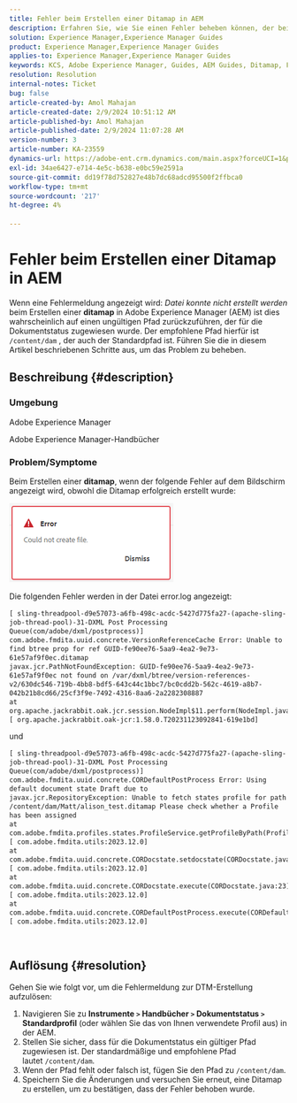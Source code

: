 ```yaml
---
title: Fehler beim Erstellen einer Ditamap in AEM
description: Erfahren Sie, wie Sie einen Fehler beheben können, der beim Erstellen einer Ditamap für Adobe Experience Manager-Guides angezeigt wird. Stellen Sie sicher, dass ein gültiger Pfad zugewiesen ist.
solution: Experience Manager,Experience Manager Guides
product: Experience Manager,Experience Manager Guides
applies-to: Experience Manager,Experience Manager Guides
keywords: KCS, Adobe Experience Manager, Guides, AEM Guides, Ditamap, Fehler
resolution: Resolution
internal-notes: Ticket
bug: false
article-created-by: Amol Mahajan
article-created-date: 2/9/2024 10:51:12 AM
article-published-by: Amol Mahajan
article-published-date: 2/9/2024 11:07:28 AM
version-number: 3
article-number: KA-23559
dynamics-url: https://adobe-ent.crm.dynamics.com/main.aspx?forceUCI=1&pagetype=entityrecord&etn=knowledgearticle&id=8458f520-39c7-ee11-9079-6045bd006ce9
exl-id: 34ae6427-e714-4e5c-b638-e0bc59e2591a
source-git-commit: dd19f78d752827e48b7dc68adcd95500f2ffbca0
workflow-type: tm+mt
source-wordcount: '217'
ht-degree: 4%

---
```


# Fehler beim Erstellen einer Ditamap in AEM


Wenn eine Fehlermeldung angezeigt wird: *Datei konnte nicht erstellt werden* beim Erstellen einer <b>ditamap</b> in Adobe Experience Manager (AEM) ist dies wahrscheinlich auf einen ungültigen Pfad zurückzuführen, der für die Dokumentstatus zugewiesen wurde. Der empfohlene Pfad hierfür ist `/content/dam` , der auch der Standardpfad ist. Führen Sie die in diesem Artikel beschriebenen Schritte aus, um das Problem zu beheben.

## Beschreibung {#description}


### <b>Umgebung</b>

Adobe Experience Manager

Adobe Experience Manager-Handbücher



### <b>Problem/Symptome</b>

Beim Erstellen einer <b>ditamap</b>, wenn der folgende Fehler auf dem Bildschirm angezeigt wird, obwohl die Ditamap erfolgreich erstellt wurde:

![](assets/___8558f520-39c7-ee11-9079-6045bd006ce9___.png)



Die folgenden Fehler werden in der Datei error.log angezeigt:




```
[ sling-threadpool-d9e57073-a6fb-498c-acdc-5427d775fa27-(apache-sling-job-thread-pool)-31-DXML Post Processing Queue(com/adobe/dxml/postprocess)]  com.adobe.fmdita.uuid.concrete.VersionReferenceCache Error: Unable to find btree prop for ref GUID-fe90ee76-5aa9-4ea2-9e73-61e57af9f0ec.ditamap
javax.jcr.PathNotFoundException: GUID-fe90ee76-5aa9-4ea2-9e73-61e57af9f0ec not found on /var/dxml/btree/version-references-v2/630dc546-719b-4bb8-bdf5-643c44c1bbc7/bc0cdd2b-562c-4619-a8b7-042b21b8cd66/25cf3f9e-7492-4316-8aa6-2a2282308887
at org.apache.jackrabbit.oak.jcr.session.NodeImpl$11.perform(NodeImpl.java:671) [ org.apache.jackrabbit.oak-jcr:1.58.0.T20231123092841-619e1bd]
```


und




```
[ sling-threadpool-d9e57073-a6fb-498c-acdc-5427d775fa27-(apache-sling-job-thread-pool)-31-DXML Post Processing Queue(com/adobe/dxml/postprocess)]  com.adobe.fmdita.uuid.concrete.CORDefaultPostProcess Error: Using default document state Draft due to
javax.jcr.RepositoryException: Unable to fetch states profile for path /content/dam/Matt/alison_test.ditamap Please check whether a Profile has been assigned
at com.adobe.fmdita.profiles.states.ProfileService.getProfileByPath(ProfileService.java:96) [ com.adobe.fmdita.utils:2023.12.0] 
at com.adobe.fmdita.uuid.concrete.CORDocstate.setdocstate(CORDocstate.java:37) [ com.adobe.fmdita.utils:2023.12.0] 
at com.adobe.fmdita.uuid.concrete.CORDocstate.execute(CORDocstate.java:23) [ com.adobe.fmdita.utils:2023.12.0] 
at com.adobe.fmdita.uuid.concrete.CORDefaultPostProcess.execute(CORDefaultPostProcess.java:1) [ com.adobe.fmdita.utils:2023.12.0]
```

` `



## Auflösung {#resolution}


Gehen Sie wie folgt vor, um die Fehlermeldung zur DTM-Erstellung aufzulösen:

1. Navigieren Sie zu <b>Instrumente `>`  Handbücher `>`  Dokumentstatus</b><b> `>`  Standardprofil</b> (oder wählen Sie das von Ihnen verwendete Profil aus) in der AEM.
2. Stellen Sie sicher, dass für die Dokumentstatus ein gültiger Pfad zugewiesen ist. Der standardmäßige und empfohlene Pfad lautet `/content/dam`.
3. Wenn der Pfad fehlt oder falsch ist, fügen Sie den Pfad zu `/content/dam`.
4. Speichern Sie die Änderungen und versuchen Sie erneut, eine Ditamap zu erstellen, um zu bestätigen, dass der Fehler behoben wurde.
